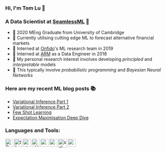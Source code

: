 ### Hi, I'm Tom Lu 👋

### A Data Scientist at [SeamlessML](http://www.seamlessml.com/) 🥳

- 🎒  2020 MEng Graduate from University of Cambridge
- 🔭  Currently utilising cutting edge ML to forecast alternative financial markets
- 🌱  Interned at [Onfido](https://onfido.com/)'s ML research team in 2019
- 💪  Interned at [ARM](https://www.arm.com/) as a Data Engineer in 2018
- 🔬  My personal research interest involves developing *principled* and *interpretable* models
- 🤔  This typically involve *probabilistic programming* and *Bayesian Neural Networks*

### Here are my recent ML blog posts 📚
- [Variational Inference Part 1](http://tlublog.com/posts/vi2)
- [Variational Inference Part 2](http://tlublog.com/posts/vi1)
- [Few Shot Learning](http://tlublog.com/posts/few-shot)
- [Expectation Maximisation Deep Dive](http://tlublog.com/posts/em)

### Languages and Tools:
[<img align="left" alt="Python" height="25px" src="https://upload.wikimedia.org/wikipedia/commons/c/c3/Python-logo-notext.svg" />][python]
[<img align="left" alt="tf" height="25px" src="https://upload.wikimedia.org/wikipedia/commons/2/2d/Tensorflow_logo.svg" />][tensorflow]
[<img align="left" alt="pt" height="25px" src="https://imgur.com/iVhVfZq.png" />][pytorch]
[<img align="left" alt="sklearn" height="25px" src="https://upload.wikimedia.org/wikipedia/commons/thumb/0/05/Scikit_learn_logo_small.svg/1024px-Scikit_learn_logo_small.svg.png"/>][sklearn]
[<img align="left" alt="pymc3" height="25px" src="https://cdn.rawgit.com/pymc-devs/pymc3/master/docs/logos/svg/PyMC3_banner.svg"/>][mc3]
[<img align="left" alt="pyro" height="25px" src="https://pyro.ai/img/pyro_logo.png"/>][pyro]
[<img align="left" alt="sql" height="28px" src="https://imgur.com/prNi0Fu.png"/>][mysql]
[<img align="left" alt="matlab" height="25px" src="https://www.mathworks.com/company/newsletters/articles/the-mathworks-logo-is-an-eigenfunction-of-the-wave-equation/_jcr_content/mainParsys/image_2.adapt.480.high.gif/1469941373397.gif" />][matlab]


[tensorflow]: https://www.tensorflow.org/
[python]: https://www.python.org/
[pytorch]: https://pytorch.org/
[sklearn]: https://scikit-learn.org/
[mc3]: https://docs.pymc.io/
[matlab]: https://www.mathworks.com/products/matlab.html
[pyro]: https://pyro.ai/
[mysql]: https://www.mysql.com/
[git]: https://git-scm.com/
